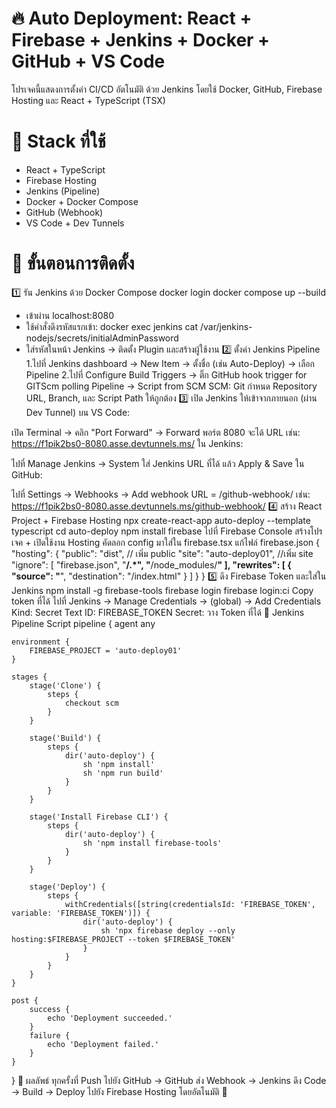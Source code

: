 # 🔥 Auto Deployment: React + Firebase + Jenkins + Docker + GitHub + VS Code
โปรเจคนี้แสดงการตั้งค่า CI/CD อัตโนมัติ ด้วย Jenkins โดยใช้ Docker, GitHub, Firebase Hosting และ React + TypeScript (TSX)

# 🧱 Stack ที่ใช้
- React + TypeScript
- Firebase Hosting
- Jenkins (Pipeline)
- Docker + Docker Compose
- GitHub (Webhook)
- VS Code + Dev Tunnels
# 🚧 ขั้นตอนการติดตั้ง
1️⃣ รัน Jenkins ด้วย Docker Compose
docker login
docker compose up --build
- เข้าผ่าน localhost:8080
- ใช้คำสั่งดึงรหัสแรกเข้า:
docker exec jenkins cat /var/jenkins-nodejs/secrets/initialAdminPassword
- ใส่รหัสในหน้า Jenkins → ติดตั้ง Plugin และสร้างผู้ใช้งาน
2️⃣ ตั้งค่า Jenkins Pipeline
1.ไปที่ Jenkins dashboard → New Item → ตั้งชื่อ (เช่น Auto-Deploy) → เลือก Pipeline
2.ไปที่ Configure
Build Triggers → ติ๊ก GitHub hook trigger for GITScm polling
Pipeline → Script from SCM
SCM: Git
กำหนด Repository URL, Branch, และ Script Path ให้ถูกต้อง
3️⃣ เปิด Jenkins ให้เข้าจากภายนอก (ผ่าน Dev Tunnel)
บน VS Code:

เปิด Terminal → คลิก "Port Forward" → Forward พอร์ต 8080
จะได้ URL เช่น:
https://f1pik2bs0-8080.asse.devtunnels.ms/
ใน Jenkins:

ไปที่ Manage Jenkins → System
ใส่ Jenkins URL ที่ได้ แล้ว Apply & Save
ใน GitHub:

ไปที่ Settings → Webhooks → Add webhook
URL = <Jenkins URL>/github-webhook/
เช่น: https://f1pik2bs0-8080.asse.devtunnels.ms/github-webhook/
4️⃣ สร้าง React Project + Firebase Hosting
npx create-react-app auto-deploy --template typescript
cd auto-deploy
npm install firebase
ไปที่ Firebase Console
สร้างโปรเจค + เปิดใช้งาน Hosting
คัดลอก config มาใส่ใน firebase.tsx
แก้ไฟล์ firebase.json
{
  "hosting": {
    "public": "dist", // เพิ่ม public
    "site": "auto-deploy01", //เพิ่ม site
    "ignore": [
      "firebase.json",
      "**/.*",
      "**/node_modules/**"
    ],
    "rewrites": [
      {
        "source": "**",
        "destination": "/index.html"
      }
    ]
  }
}
5️⃣ ดึง Firebase Token และใส่ใน Jenkins
npm install -g firebase-tools
firebase login
firebase login:ci
Copy token ที่ได้
ไปที่ Jenkins → Manage Credentials → (global) → Add Credentials
Kind: Secret Text
ID: FIREBASE_TOKEN
Secret: วาง Token ที่ได้
🚀 Jenkins Pipeline Script
pipeline {
    agent any

    environment {
        FIREBASE_PROJECT = 'auto-deploy01'
    }

    stages {
        stage('Clone') {
            steps {
                checkout scm
            }
        }

        stage('Build') {
            steps {
                dir('auto-deploy') {
                    sh 'npm install'
                    sh 'npm run build'
                }
            }
        }

        stage('Install Firebase CLI') {
            steps {
                dir('auto-deploy') {
                    sh 'npm install firebase-tools'
                }
            }
        }

        stage('Deploy') {
            steps {
                withCredentials([string(credentialsId: 'FIREBASE_TOKEN', variable: 'FIREBASE_TOKEN')]) {
                    dir('auto-deploy') {
                        sh 'npx firebase deploy --only hosting:$FIREBASE_PROJECT --token $FIREBASE_TOKEN'
                    }
                }
            }
        }
    }

    post {
        success {
            echo 'Deployment succeeded.'
        }
        failure {
            echo 'Deployment failed.'
        }
    }
}
🎯 ผลลัพธ์
ทุกครั้งที่ Push ไปยัง GitHub → GitHub ส่ง Webhook → Jenkins ดึง Code → Build → Deploy ไปยัง Firebase Hosting โดยอัตโนมัติ 🎉

